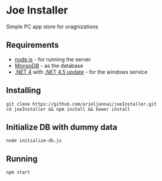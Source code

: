 Joe Installer
=============

Simple PC app store for oragnizations



Requirements
-------------
* [node.js](http://nodejs.org/download/) - for running the server
* [MongoDB](http://www.mongodb.org/downloads) - as the database
* [.NET 4](http://www.microsoft.com/en-us/download/details.aspx?id=17851) with [.NET 4.5 update](http://www.microsoft.com/en-us/download/details.aspx?id=30653) - for the windows service

Installing
----------
    git clone https://github.com/arieljannai/joeInstaller.git
    cd joeInstaller && npm install && bower install

Initialize DB with dummy data
-----------------------------
    node initialize-db.js

Running
-------
    npm start
